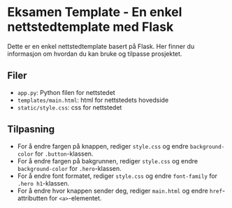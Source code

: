 # Eksamen Template - En enkel nettstedtemplate med Flask

Dette er en enkel nettstedtemplate basert på Flask. Her finner du informasjon om hvordan du kan bruke og tilpasse prosjektet.

## Filer

* `app.py`: Python filen for nettstedet
* `templates/main.html`: html for nettstedets hovedside
* `static/style.css`: css for nettstedet

## Tilpasning

* For å endre fargen på knappen, rediger `style.css` og endre `background-color` for `.button`-klassen.
* For å endre fargen på bakgrunnen, rediger `style.css` og endre `background-color` for `.hero`-klassen.
* For å endre font formatet, rediger `style.css` og endre `font-family` for `.hero h1`-klassen.
* For å endre hvor knappen sender deg, rediger `main.html` og endre `href`-attributten for `<a>`-elementet.

